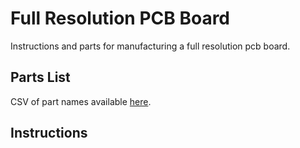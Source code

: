 # Full Resolution PCB Board
Instructions and parts for manufacturing a full resolution pcb board.

## Parts List
CSV of part names available [here](https://github.com/UCHIC/CIWS-Pulse-Logger/blob/main/Hardware/PCB/Full_Res_Board/Full_Res_Board.csv).

## Instructions
